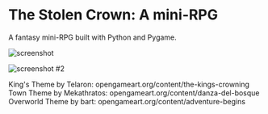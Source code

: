 The Stolen Crown: A mini-RPG
====================

A fantasy mini-RPG built with Python and Pygame.

![screenshot](https://raw.github.com/justinmeister/The-Stolen-Crown-RPG/master/screenshot.png)

![screenshot #2](https://raw.github.com/justinmeister/The-Stolen-Crown-RPG/master/screenshot-2.png)

King's Theme by Telaron: opengameart.org/content/the-kings-crowning
Town Theme by Mekathratos: opengameart.org/content/danza-del-bosque
Overworld Theme by bart: opengameart.org/content/adventure-begins
